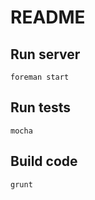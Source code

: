 # README #

## Run server ##

```foreman start```

## Run tests ##

```mocha```

## Build code ##

```grunt```
